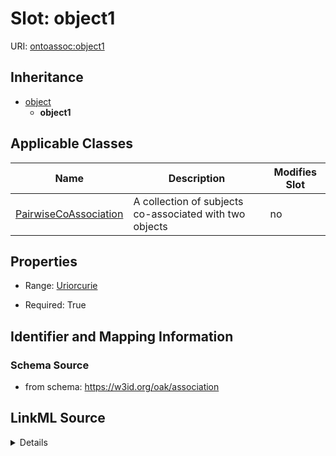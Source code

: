 # Slot: object1

URI: [ontoassoc:object1](https://w3id.org/oak/association/object1)




## Inheritance

* [object](object.md)
    * **object1**





## Applicable Classes

| Name | Description | Modifies Slot |
| --- | --- | --- |
[PairwiseCoAssociation](PairwiseCoAssociation.md) | A collection of subjects co-associated with two objects |  no  |







## Properties

* Range: [Uriorcurie](Uriorcurie.md)

* Required: True





## Identifier and Mapping Information







### Schema Source


* from schema: https://w3id.org/oak/association




## LinkML Source

<details>
```yaml
name: object1
from_schema: https://w3id.org/oak/association
rank: 1000
is_a: object
alias: object1
domain_of:
- PairwiseCoAssociation
range: uriorcurie
required: true

```
</details>